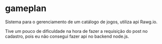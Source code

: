 # gameplan
Sistema para o gerenciamento de um  catálogo de jogos, utiliza api Rawg.io.


Tive um pouco de dificuldade na hora de fazer a requisição do post no cadastro, pois eu não consegui fazer api no backend node.js.
